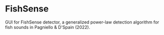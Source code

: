 # FishSense
GUI for FishSense detector, a generalized power-law detection algorithm for fish sounds in Pagniello &amp; D'Spain (2022).
